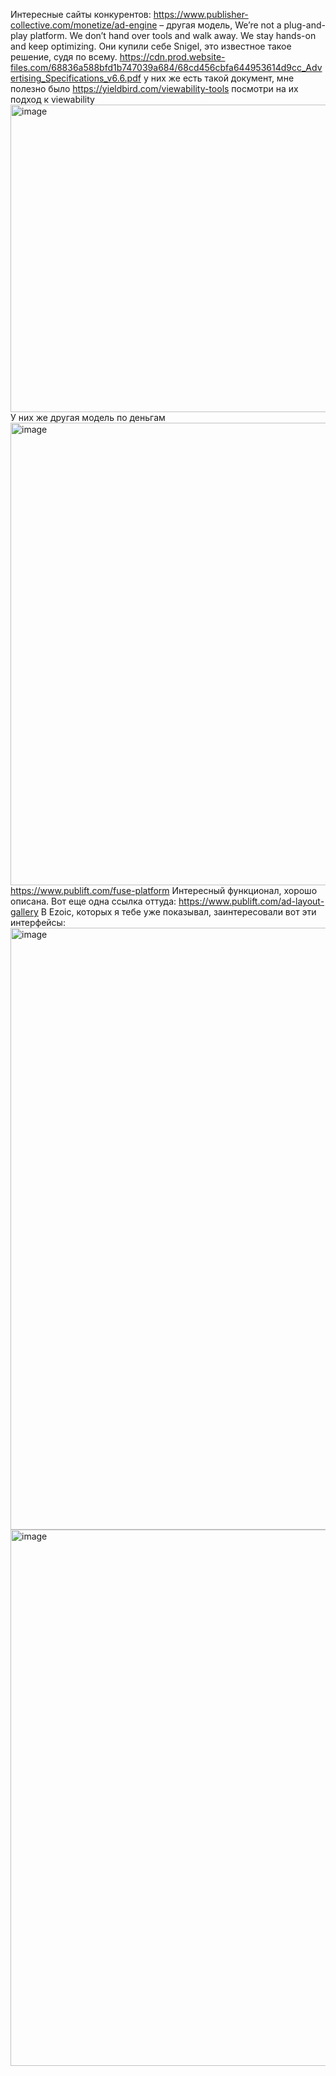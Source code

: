 Интересные сайты конкурентов:
https://www.publisher-collective.com/monetize/ad-engine – другая модель, We’re not a plug-and-play platform. We don’t hand over tools and walk away. We stay hands-on and keep optimizing. Они купили себе Snigel, это известное такое решение, судя по всему.
https://cdn.prod.website-files.com/68836a588bfd1b747039a684/68cd456cbfa644953614d9cc_Advertising_Specifications_v6.6.pdf у них же есть такой документ, мне полезно было
https://yieldbird.com/viewability-tools посмотри на их подход к viewability
<img width="2362" height="492" alt="image" src="https://github.com/user-attachments/assets/b20278dc-524b-4ce8-9247-c368eb39bf3a" />
У них же другая модель по деньгам 
<img width="2184" height="740" alt="image" src="https://github.com/user-attachments/assets/396c63ee-2dbe-4280-bb62-1d037fbcdb6c" />
https://www.publift.com/fuse-platform Интересный функционал, хорошо описана. Вот еще одна ссылка оттуда: https://www.publift.com/ad-layout-gallery
В Ezoic, которых я тебе уже показывал, заинтересовали вот эти интерфейсы:
<img width="2193" height="963" alt="image" src="https://github.com/user-attachments/assets/17826c58-b3de-4e3c-a3f8-0f26e6dd15d1" />
<img width="1430" height="858" alt="image" src="https://github.com/user-attachments/assets/870cef64-4dc9-43c7-b99b-f3e89d300275" />


